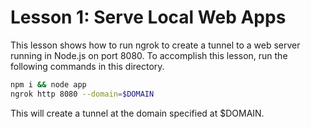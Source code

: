 # Lesson 1: Serve Local Web Apps

This lesson shows how to run ngrok to create a tunnel to a web server running in Node.js on port 8080. To accomplish this lesson, run the following commands in this directory.

```bash
npm i && node app
ngrok http 8080 --domain=$DOMAIN
```

This will create a tunnel at the domain specified at $DOMAIN.
